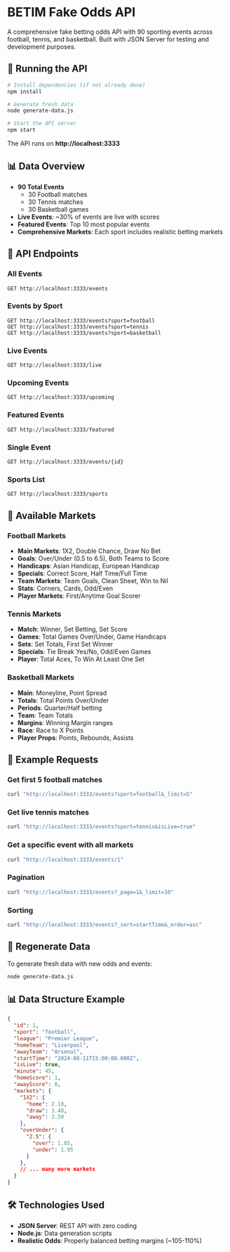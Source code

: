 # BETIM Fake Odds API

A comprehensive fake betting odds API with 90 sporting events across football, tennis, and basketball. Built with JSON Server for testing and development purposes.

## 🚀 Running the API

```bash
# Install dependencies (if not already done)
npm install

# Generate fresh data
node generate-data.js

# Start the API server
npm start
```

The API runs on **http://localhost:3333**

## 📊 Data Overview

- **90 Total Events**
  - 30 Football matches
  - 30 Tennis matches  
  - 30 Basketball games
- **Live Events**: ~30% of events are live with scores
- **Featured Events**: Top 10 most popular events
- **Comprehensive Markets**: Each sport includes realistic betting markets

## 🔗 API Endpoints

### All Events
```
GET http://localhost:3333/events
```

### Events by Sport
```
GET http://localhost:3333/events?sport=football
GET http://localhost:3333/events?sport=tennis
GET http://localhost:3333/events?sport=basketball
```

### Live Events
```
GET http://localhost:3333/live
```

### Upcoming Events
```
GET http://localhost:3333/upcoming
```

### Featured Events
```
GET http://localhost:3333/featured
```

### Single Event
```
GET http://localhost:3333/events/{id}
```

### Sports List
```
GET http://localhost:3333/sports
```

## 🎯 Available Markets

### Football Markets
- **Main Markets**: 1X2, Double Chance, Draw No Bet
- **Goals**: Over/Under (0.5 to 6.5), Both Teams to Score
- **Handicaps**: Asian Handicap, European Handicap
- **Specials**: Correct Score, Half Time/Full Time
- **Team Markets**: Team Goals, Clean Sheet, Win to Nil
- **Stats**: Corners, Cards, Odd/Even
- **Player Markets**: First/Anytime Goal Scorer

### Tennis Markets
- **Match**: Winner, Set Betting, Set Score
- **Games**: Total Games Over/Under, Game Handicaps
- **Sets**: Set Totals, First Set Winner
- **Specials**: Tie Break Yes/No, Odd/Even Games
- **Player**: Total Aces, To Win At Least One Set

### Basketball Markets
- **Main**: Moneyline, Point Spread
- **Totals**: Total Points Over/Under
- **Periods**: Quarter/Half betting
- **Team**: Team Totals
- **Margins**: Winning Margin ranges
- **Race**: Race to X Points
- **Player Props**: Points, Rebounds, Assists

## 📝 Example Requests

### Get first 5 football matches
```bash
curl "http://localhost:3333/events?sport=football&_limit=5"
```

### Get live tennis matches
```bash
curl "http://localhost:3333/events?sport=tennis&isLive=true"
```

### Get a specific event with all markets
```bash
curl "http://localhost:3333/events/1"
```

### Pagination
```bash
curl "http://localhost:3333/events?_page=1&_limit=10"
```

### Sorting
```bash
curl "http://localhost:3333/events?_sort=startTime&_order=asc"
```

## 🔄 Regenerate Data

To generate fresh data with new odds and events:
```bash
node generate-data.js
```

## 📊 Data Structure Example

```json
{
  "id": 1,
  "sport": "football",
  "league": "Premier League",
  "homeTeam": "Liverpool",
  "awayTeam": "Arsenal",
  "startTime": "2024-08-11T15:00:00.000Z",
  "isLive": true,
  "minute": 45,
  "homeScore": 1,
  "awayScore": 0,
  "markets": {
    "1X2": {
      "home": 2.10,
      "draw": 3.40,
      "away": 3.50
    },
    "overUnder": {
      "2.5": {
        "over": 1.85,
        "under": 1.95
      }
    },
    // ... many more markets
  }
}
```

## 🛠️ Technologies Used
- **JSON Server**: REST API with zero coding
- **Node.js**: Data generation scripts
- **Realistic Odds**: Properly balanced betting margins (~105-110%)